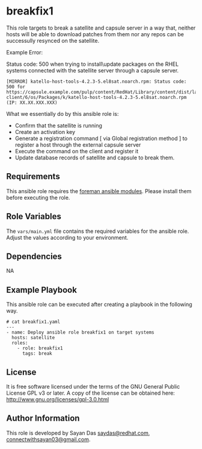 breakfix1
=========

This role targets to break a satellite and capsule server in a way that, neither hosts will be able to download patches from them nor any repos can be successully resynced on the satellite. 

Example Error:

Status code: 500  when trying to install\update packages on the RHEL systems connected with the satellite server through a capsule server.

~~~
[MIRROR] katello-host-tools-4.2.3-5.el8sat.noarch.rpm: Status code: 500 for https://capsule.example.com/pulp/content/RedHat/Library/content/dist/layered/rhel8/x86_64/sat-client/6/os/Packages/k/katello-host-tools-4.2.3-5.el8sat.noarch.rpm (IP: XX.XX.XXX.XXX)
~~~

What we essentially do by this ansible role is:

* Confirm that the satellite is running
* Create an activation key
* Generate a registration command [ via Global registration method ] to register a host through the external capsule server
* Execute the command on the client and register it
* Update database records of satellite and capsule to break them.


Requirements
------------

This ansible role requires the [foreman ansible modules](https://github.com/theforeman/foreman-ansible-modules/). Please install them before executing the role.

Role Variables
--------------

The `vars/main.yml` file contains the required variables for the ansible role. Adjust the values according to your environment.

Dependencies
------------

NA

Example Playbook
----------------

This ansible role can be executed after creating a playbook in the following way. 

~~~
# cat breakfix1.yaml
---
- name: Deploy ansible role breakfix1 on target systems
  hosts: satellite
  roles:
    - role: breakfix1
      tags: break
~~~

License
-------

It is free software licensed under the terms of the GNU General Public License GPL v3 or later. A copy of the license can be obtained here: http://www.gnu.org/licenses/gpl-3.0.html

Author Information
------------------

This role is developed by Sayan Das <saydas@redhat.com>, <connectwithsayan03@gmail.com>. 
